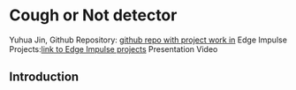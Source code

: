 #  Cough or Not detector 

Yuhua Jin,
Github Repository: [github repo with project work in](https://github.com/ucfninf/Cough-type-detector-CASA0018/blob/main/README.md) 
Edge Impulse Projects:[link to Edge Impulse projects](https://studio.edgeimpulse.com/studio/363571/create-impulse)
Presentation Video

## Introduction
